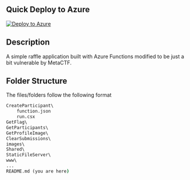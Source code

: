 ## Quick Deploy to Azure

[![Deploy to Azure](http://azuredeploy.net/deploybutton.svg)](https://azuredeploy.net/)

## Description

A simple raffle application built with Azure Functions modified to be just a bit vulnerable by MetaCTF.

## Folder Structure

The files/folders follow the following format
```cmd
CreateParticipant\
	function.json
	run.csx
GetFlag\
GetParticipants\
GetProfileImage\
ClearSubmissions\
images\
Shared\
StaticFileServer\
www\
...
README.md (you are here)
```